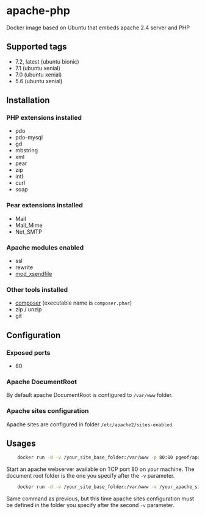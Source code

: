 # apache-php

Docker image based on Ubuntu that embeds apache 2.4 server and PHP

## Supported tags

* 7.2, latest (ubuntu bionic)
* 7.1 (ubuntu xenial)
* 7.0 (ubuntu xenial)
* 5.6 (ubuntu xenial)

## Installation

### PHP extensions installed

* pdo
* pdo-mysql
* gd
* mbstring
* xml
* pear
* zip
* intl
* curl
* soap

### Pear extensions installed

* Mail
* Mail_Mime
* Net_SMTP

### Apache modules enabled

* ssl
* rewrite
* [mod_xsendfile](https://tn123.org/mod_xsendfile/)

### Other tools installed

* [composer](https://getcomposer.org/) (executable name is `composer.phar`)
* zip / unzip
* git

## Configuration

### Exposed ports  

* 80

### Apache DocumentRoot

By default apache DocumentRoot is configured to `/var/www` folder.

### Apache sites configuration

Apache sites are configured in folder `/etc/apache2/sites-enabled`.

## Usages

```sh
    docker run -d -v /your_site_base_folder:/var/www -p 80:80 pgeof/apache-php
```

Start an apache webserver available on TCP port 80 on your machine. The document root folder is the one you specify after the `-v` parameter.

```sh
    docker run -d -v /your_site_base_folder:/var/www -v /your_apache_site_config:/etc/apache2/sites-enabled -p 80:80 pgeof/apache-php
```

Same command as previous, but this time apache sites configuration must be defined in the folder you specify after the second `-v` parameter.